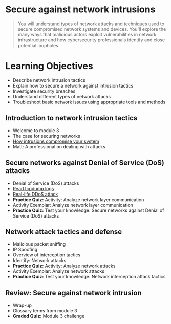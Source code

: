 # Secure against network intrusions
> You will understand types of network attacks and techniques used to secure compromised network systems and devices. You'll explore the many ways that malicious actors exploit vulnerabilities in network infrastructure and how cybersecurity professionals identify and close potential loopholes.
# Learning Objectives
- Describe network intrusion tactics
- Explain how to secure a network against intrusion tactics
- Investigate security breaches
- Understand different types of network attacks
- Troubleshoot basic network issues using appropriate tools and methods
## Introduction to network intrusion tactics
- Welcome to module 3
- The case for securing networks
- [How intrusions compromise your system](https://github.com/KailaniBailey/Google-Cybersecurity-Professional-Certificate/tree/main/Course%203:%20Connect%20and%20Protect:%20Networks%20and%20Network%20Security/Week%203:%20Secure%20against%20network%20intrusions/How%20intrusions%20compromise%20your%20system)
- Matt: A professional on dealing with attacks
## Secure networks against Denial of Service (DoS) attacks
- Denial of Service (DoS) attacks
- [Read tcpdump logs](https://github.com/KailaniBailey/Google-Cybersecurity-Professional-Certificate/tree/main/Course%203:%20Connect%20and%20Protect:%20Networks%20and%20Network%20Security/Week%203:%20Secure%20against%20network%20intrusions/Read%20tcpdump%20logs)
- [Real-life DDoS attack](https://github.com/KailaniBailey/Google-Cybersecurity-Professional-Certificate/tree/main/Course%203:%20Connect%20and%20Protect:%20Networks%20and%20Network%20Security/Week%203:%20Secure%20against%20network%20intrusions/Real-life%20DDoS%20attack)
- **Practice Quiz:** Activity: Analyze network layer communication
- Activity Exemplar: Analyze network layer communication
- **Practice Quiz:** Test your knowledge: Secure networks against Denial of Service (DoS) attacks
## Network attack tactics and defense
- Malicious packet sniffing
- IP Spoofing
- Overview of interception tactics
- Identify: Network attacks
- **Practice Quiz:** Activity: Analyze network attacks
- Activity Exemplar: Analyze network attacks
- **Practice Quiz:** Test your knowledge: Network interception attack tactics
## Review: Secure against network intrusion
- Wrap-up
- Glossary terms from module 3
- **Graded Quiz:** Module 3 challenge
